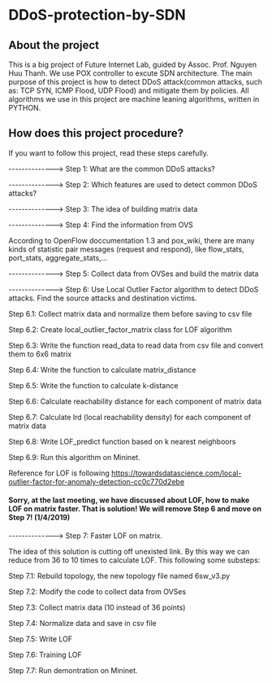 # DDoS-protection-by-SDN
## About the project

This is a big project of Future Internet Lab, guided by Assoc. Prof. Nguyen Huu Thanh. We use POX controller to excute SDN architecture. The main purpose of this project is how to detect DDoS attack(common attacks, such as: TCP SYN, ICMP Flood, UDP Flood) and mitigate them by policies. All algorithms we use in this project are machine leaning algorithms, written in PYTHON.


## How does this project procedure?
If you want to follow this project, read these steps carefully.

--------------> Step 1: What are the common DDoS attacks?

--------------> Step 2: Which features are used to detect common DDoS attacks?

--------------> Step 3: The idea of building matrix data

--------------> Step 4: Find the information from OVS

According to OpenFlow doccumentation 1.3 and pox_wiki, there are many kinds of statistic pair messages (request and respond), like flow_stats, port_stats, aggregate_stats,...

--------------> Step 5: Collect data from OVSes and build the matrix data

--------------> Step 6: Use Local Outlier Factor algorithm to detect DDoS attacks. Find the source attacks and destination victims.

  Step 6.1: Collect matrix data and normalize them before saving to csv file
  
  Step 6.2: Create local_outlier_factor_matrix class for LOF algorithm
  
  Step 6.3: Write the function read_data to read data from csv file and convert them to 6x6 matrix
  
  Step 6.4: Write the function to calculate matrix_distance
  
  Step 6.5: Write the function to calculate k-distance
  
  Step 6.6: Calculate reachability distance for each component of matrix data
  
  Step 6.7: Calculate lrd (local reachability density) for each component of matrix data
  
  Step 6.8: Write LOF_predict function based on k nearest neighboors
  
  Step 6.9: Run this algorithm on Mininet.
  
  Reference for LOF is following https://towardsdatascience.com/local-outlier-factor-for-anomaly-detection-cc0c770d2ebe
  
  #### Sorry, at the last meeting, we have discussed about LOF, how to make LOF on matrix faster. That is solution! We will remove Step 6 and move on Step 7! (1/4/2019)
  
--------------> Step 7: Faster LOF on matrix.

The idea of this solution is cutting off unexisted link. By this way we can reduce from 36 to 10 times to calculate LOF. This following some substeps:

  Step 7.1: Rebuild topology, the new topology file named 6sw_v3.py
  
  Step 7.2: Modify the code to collect data from OVSes
  
  Step 7.3: Collect matrix data (10 instead of 36 points)
  
  Step 7.4: Normalize data and save in csv file
  
  Step 7.5: Write LOF
  
  Step 7.6: Training LOF
  
  Step 7.7: Run demontration on Mininet.
  
  
  
